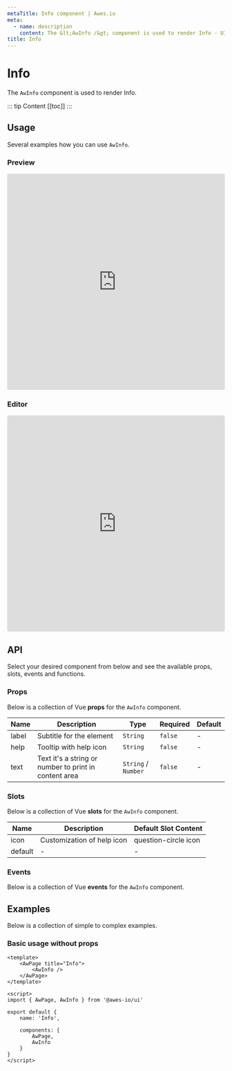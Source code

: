 ```yaml
---
metaTitle: Info сomponent | Awes.io
meta:
  - name: description
    content: The &lt;AwInfo /&gt; component is used to render Info - UI Vue component for Awes.io.
title: Info
---
```

# Info

The `AwInfo` component is used to render Info.

::: tip Content
[[toc]]
:::

## Usage
Several examples how you can use `AwInfo`.

### Preview
<iframe
     src='https://codesandbox.io/embed/github/awes-io/client/tree/master/examples/basic-ui?autoresize=1&fontsize=14&hidenavigation=1&initialpath=%2Faw-info&module=%2Fpages%2Faw-info.vue&theme=dark&view=preview'
     style='width:100%; height:500px; border:0; border-radius: 4px; overflow:hidden;'
     title='basic-ui'
     allow='geolocation; microphone; camera; midi; vr; accelerometer; gyroscope; payment; ambient-light-sensor; encrypted-media; usb'
     sandbox='allow-modals allow-forms allow-popups allow-scripts allow-same-origin'
   ></iframe>

### Editor
<iframe
     src='https://codesandbox.io/embed/github/awes-io/client/tree/master/examples/basic-ui?autoresize=1&fontsize=14&hidenavigation=1&initialpath=%2Faw-info&module=%2Fpages%2Faw-info.vue&theme=dark&view=editor'
     style='width:100%; height:500px; border:0; border-radius: 4px; overflow:hidden;'
     title='basic-ui'
     allow='geolocation; microphone; camera; midi; vr; accelerometer; gyroscope; payment; ambient-light-sensor; encrypted-media; usb'
     sandbox='allow-modals allow-forms allow-popups allow-scripts allow-same-origin'
   ></iframe>

## API
Select your desired component from below and see the available props, slots, events and functions.

### Props
Below is a collection of Vue **props** for the `AwInfo` component.
<!-- @vuese:AwInfo:props:start -->
|Name|Description|Type|Required|Default|
|---|---|---|---|---|
|label|Subtitle for the element|`String`|`false`|-|
|help|Tooltip with help icon|`String`|`false`|-|
|text|Text it's a string or number to print in content area|`String` /  `Number`|`false`|-|

<!-- @vuese:AwInfo:props:end -->

### Slots
Below is a collection of Vue **slots** for the `AwInfo` component.
<!-- @vuese:AwInfo:slots:start -->
|Name|Description|Default Slot Content|
|---|---|---|
|icon|Customization of help icon|question-circle icon|
|default|-|-|

<!-- @vuese:AwInfo:slots:end -->

### Events
Below is a collection of Vue **events** for the `AwInfo` component.
<!-- @vuese:AwInfo:events:start -->

<!-- @vuese:AwInfo:events:end -->
## Examples
Below is a collection of simple to complex examples.

### Basic usage without props
```vue
<template>
    <AwPage title="Info">
        <AwInfo />
    </AwPage>
</template>

<script>
import { AwPage, AwInfo } from '@awes-io/ui'

export default {
    name: 'Info',

    components: {
        AwPage,
        AwInfo
    }
}
</script>

```

